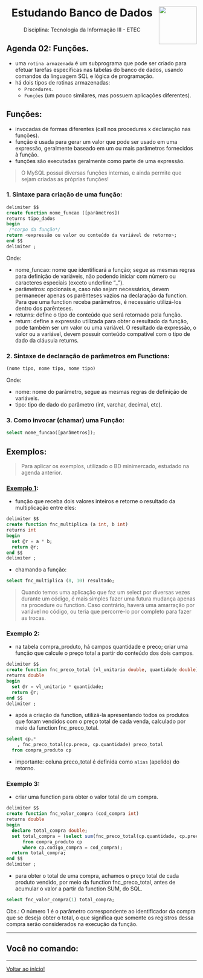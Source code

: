 <div align="center">
<a href="https://github.com/monicaquintal" target="_blank">
<img align="right" height="100" src="https://observatoriodabicicleta.org.br/uploads/2020/09/bancos-de-dados-nova-600.png" />
</a>
<h1>Estudando Banco de Dados</h1>
<p>Disciplina: Tecnologia da Informação III - ETEC</p>
</div>

<div id="agenda02">
<h2>Agenda 02: Funções.</h2>
</div>

- uma `rotina armazenada` é um subprograma que pode ser criado para efetuar tarefas específicas nas tabelas do banco de dados, usando comandos da linguagem SQL e lógica de programação.
- há dois tipos de rotinas armazenadas:
  - `Procedures`.
  - `Funções` (um pouco similares, mas possuem aplicações diferentes).

## Funções:

- invocadas de formas diferentes (call nos procedures x declaração nas funções).
- função é usada para gerar um valor que pode ser usado em uma expressão, geralmente baseado em um ou mais parâmetros fornecidos à função. 
- funções são executadas geralmente como parte de uma
expressão.

> O MySQL possui diversas funções internas, e ainda permite que sejam criadas as próprias funções!

### 1. Sintaxe para criação de uma função:

~~~sql
delimiter $$
create function nome_funcao ([parâmetros])
returns tipo_dados
begin
 /*corpo da função*/
return <expressão ou valor ou conteúdo da variável de retorno>;
end $$
delimiter ;
~~~

Onde:

- nome_funcao: nome que identificará a função; segue as mesmas regras para definição de variáveis, não podendo iniciar com número ou caracteres especiais (exceto underline “_”).
- parâmetros: opcionais e, caso não sejam necessários, devem permanecer apenas os parênteses vazios na declaração da function. Para que uma function receba parâmetros, é necessário utilizá-los dentro dos parênteses.
- returns: define o tipo de conteúdo que será retornado pela função.
- return: define a expressão utilizada para obter o resultado da função, pode também ser um valor ou uma variável. O resultado da expressão, o valor ou a variável, devem possuir conteúdo compatível com o tipo de dado da cláusula returns.

### 2. Sintaxe de declaração de parâmetros em Functions:

~~~sql
(nome tipo, nome tipo, nome tipo)
~~~

Onde:

- nome: nome do parâmetro, segue as mesmas regras de definição de variáveis.
- tipo: tipo de dado do parâmetro (int, varchar, decimal, etc).

### 3. Como invocar (chamar) uma Função:

~~~sql
select nome_funcao([parâmetros]);
~~~

## Exemplos:

> Para aplicar os exemplos, utilizado o BD minimercado, estudado na agenda anterior.

### [Exemplo 1](https://www.youtube.com/watch?v=DVdII76yiUg&feature=youtu.be):

- função que receba dois valores inteiros e retorne o resultado da multiplicação entre eles:

~~~sql
delimiter $$
create function fnc_multiplica (a int, b int)
returns int
begin
  set @r = a * b;
  return @r;
end $$
delimiter ;
~~~

- chamando a função:

~~~sql
select fnc_multiplica (8, 10) resultado;
~~~

> Quando temos uma aplicação que faz um select por diversas vezes durante um código, é mais simples fazer uma futura mudança apenas na procedure ou function. Caso contrário, haverá uma amarração por variável no código, ou teria que percorre-lo por completo para fazer as trocas.

### Exemplo 2:

- na tabela compra_produto, há campos quantidade e preco; criar uma
função que calcule o preço total a partir do conteúdo dos dois campos.

~~~sql
delimiter $$
create function fnc_preco_total (vl_unitario double, quantidade double)
returns double
begin
  set @r = vl_unitario * quantidade;
  return @r;
end $$
delimiter ;
~~~

- após a criação da function, utilizá-la apresentando todos os produtos que foram vendidos com o preço total de cada venda, calculado por meio da function fnc_preco_total.

~~~sql
select cp.*
    , fnc_preco_total(cp.preco, cp.quantidade) preco_total
  from compra_produto cp
~~~

- importante: coluna preco_total é definida como `alias` (apelido) do retorno.

### Exemplo 3: 

- criar uma function para obter o valor total de um compra.

~~~sql
delimiter $$
create function fnc_valor_compra (cod_compra int)
returns double
begin
  declare total_compra double;
  set total_compra = (select sum(fnc_preco_total(cp.quantidade, cp.preco))
      from compra_produto cp
      where cp.codigo_compra = cod_compra);
  return total_compra;
end $$
delimiter ;
~~~

- para obter o total de uma compra, achamos o preço total de cada produto vendido, por meio da function fnc_preco_total, antes de acumular o valor a partir da function SUM, do SQL.

~~~sql
select fnc_valor_compra(1) total_compra;
~~~
Obs.: O número 1 é o parâmetro correspondente ao identificador da compra que se deseja obter o total, o que significa que somente os registros dessa compra serão considerados na execução da função.

---

## Você no comando:







---

[Voltar ao início!](https://github.com/monicaquintal)
